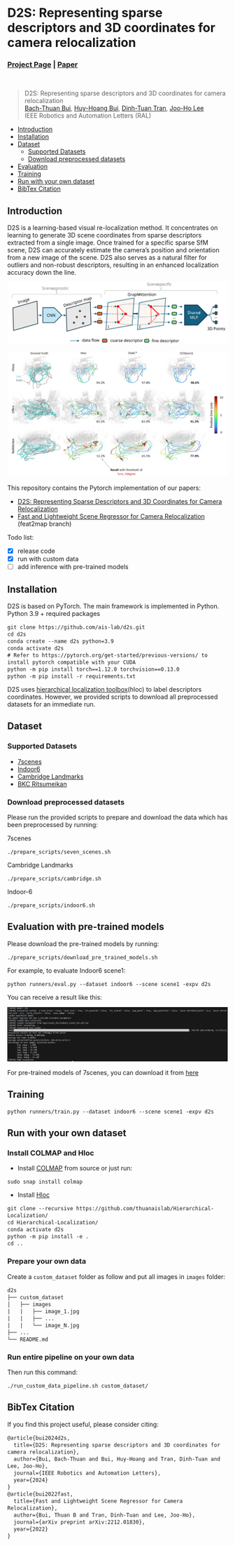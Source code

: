 # D2S: Representing sparse descriptors and 3D coordinates for camera relocalization
### [Project Page](https://thpjp.github.io/d2s/) | [Paper](https://arxiv.org/pdf/2307.15250.pdf)
<br/>

> D2S: Representing sparse descriptors and 3D coordinates for camera relocalization                                                                                                                                                
> [Bach-Thuan Bui](https://thuanbb.github.io/), [Huy-Hoang Bui](https://github.com/AustrianOakvn), [Dinh-Tuan Tran](https://sites.google.com/view/tuantd), [Joo-Ho Lee](https://research-db.ritsumei.ac.jp/rithp/k03/resid/S000220;jsessionid=8CC0520A8C7C1F3D502596F0A07D64B0?lang=en)                   
> IEEE Robotics and Automation Letters (RAL) 

- [Introduction](#introduction)
- [Installation](#installation)
- [Dataset](#dataset)
    - [Supported Datasets](#supported-datasets)
    - [Download preprocessed datasets](#Download-preprocessed-datasets)
- [Evaluation](#Evaluation-with-pre-trained-models)
- [Training](#Training)
- [Run with your own dataset](#Run-with-your-own-dataset)
- [BibTex Citation](#bibTex-citation)

## Introduction  
D2S is a learning-based visual re-localization method. It concentrates on learning to generate 3D scene coordinates from sparse descriptors extracted from a single image. Once trained for a specific sparse SfM scene, D2S can accurately estimate the camera’s position and orientation from a new image of the scene. D2S also serves as a natural filter for outliers and non-robust descriptors, resulting in an enhanced localization accuracy down the line.

<p align="center">
<img src="assets/D2S.svg">
<p>

<p align="center">
<img src="assets/7scenes_results.jpg">
<p>

This repository contains the Pytorch implementation of our papers: 
- [D2S: Representing Sparse Descriptors and 3D Coordinates for Camera Relocalization](https://thpjp.github.io/d2s/)
- [Fast and Lightweight Scene Regressor for Camera Relocalization](https://arxiv.org/abs/2212.01830) (feat2map branch)

Todo list:
- [x] release code
- [x] run with custom data 
- [ ] add inference with pre-trained models

## Installation
D2S is based on PyTorch. The main framework is implemented in Python.
Python 3.9 + required packages
```
git clone https://github.com/ais-lab/d2s.git
cd d2s
conda create --name d2s python=3.9
conda activate d2s
# Refer to https://pytorch.org/get-started/previous-versions/ to install pytorch compatible with your CUDA
python -m pip install torch==1.12.0 torchvision==0.13.0 
python -m pip install -r requirements.txt
```

D2S uses [hierarchical localization toolbox](https://github.com/cvg/Hierarchical-Localization)(hloc) to label descriptors coordinates. However, we provided scripts to download all preprocessed datasets for an immediate run. 

## Dataset 
### Supported Datasets
 - [7scenes](https://www.microsoft.com/en-us/research/project/rgb-d-dataset-7-scenes/)
 - [Indoor6](https://github.com/microsoft/SceneLandmarkLocalization)
 - [Cambridge Landmarks](http://mi.eng.cam.ac.uk/projects/relocalisation/#dataset)
 - [BKC Ritsumeikan](https://drive.google.com/file/d/1XEdnrFTzThruG15pW2A_1jYAxtpYbwq5/view?usp=sharing)

### Download preprocessed datasets
Please run the provided scripts to prepare and download the data which has been preprocessed by running:

7scenes
```
./prepare_scripts/seven_scenes.sh
```
Cambridge Landmarks
```
./prepare_scripts/cambridge.sh 
```
Indoor-6
```
./prepare_scripts/indoor6.sh
```

## Evaluation with pre-trained models
Please download the pre-trained models by running:
```
./prepare_scripts/download_pre_trained_models.sh
```
For example, to evaluate Indoor6 scene1:
```
python runners/eval.py --dataset indoor6 --scene scene1 -expv d2s
```

You can receive a result like this:

<p align="center">
<img src="assets/example_scene1.png">
<p>

For pre-trained models of 7scenes, you can download it from [here](https://drive.google.com/file/d/1bQNctr2lpFVIhw2DjAmcpzwE-RdRD-yG/view?usp=sharing)

## Training
```
python runners/train.py --dataset indoor6 --scene scene1 -expv d2s
```
## Run with your own dataset
### Install COLMAP and Hloc
- Install [COLMAP](https://colmap.github.io/install.html) from source or just run:
```
sudo snap install colmap
```
- Install [Hloc](https://github.com/thuanaislab/Hierarchical-Localization)
```
git clone --recursive https://github.com/thuanaislab/Hierarchical-Localization/
cd Hierarchical-Localization/
conda activate d2s
python -m pip install -e .
cd ..
```
### Prepare your own data 
Create a ```custom_dataset``` folder as follow and put all images in ```images``` folder:
 ```
d2s
├── custom_dataset
│   ├── images
|   |   ├── image_1.jpg
|   |   ├── ...
|   |   └── image_N.jpg
├── ...
└── README.md
 ```
### Run entire pipeline on your own data
Then run this command:
 ```
./run_custom_data_pipeline.sh custom_dataset/
 ```

## BibTex Citation 
If you find this project useful, please consider citing:
```
@article{bui2024d2s,
  title={D2S: Representing sparse descriptors and 3D coordinates for camera relocalization},
  author={Bui, Bach-Thuan and Bui, Huy-Hoang and Tran, Dinh-Tuan and Lee, Joo-Ho},
  journal={IEEE Robotics and Automation Letters},
  year={2024}
}
@article{bui2022fast,
  title={Fast and Lightweight Scene Regressor for Camera Relocalization},
  author={Bui, Thuan B and Tran, Dinh-Tuan and Lee, Joo-Ho},
  journal={arXiv preprint arXiv:2212.01830},
  year={2022}
}
```
